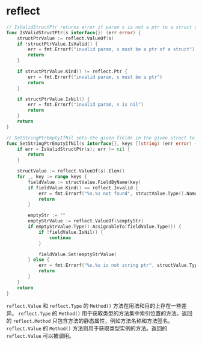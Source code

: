 # reflect

```go
// IsValidStructPtr returns error if param s is not a ptr to a struct or s is nil.
func IsValidStructPtr(s interface{}) (err error) {
	structPtrValue := reflect.ValueOf(s)
	if !structPtrValue.IsValid() {
		err = fmt.Errorf("invalid param, s must be a ptr of a struct")
		return
	}

	if structPtrValue.Kind() != reflect.Ptr {
		err = fmt.Errorf("invalid param, s must be a ptr")
		return
	}

	if structPtrValue.IsNil() {
		err = fmt.Errorf("invalid param, s is nil")
		return
	}
	return
}

// SetStringPtrEmptyIfNil sets the given fields in the given struct to empty string ptr if the field is nil.
func SetStringPtrEmptyIfNil(s interface{}, keys []string) (err error) {
	if err = IsValidStructPtr(s); err != nil {
		return
	}

	structValue := reflect.ValueOf(s).Elem()
	for _, key := range keys {
		fieldValue := structValue.FieldByName(key)
		if fieldValue.Kind() == reflect.Invalid {
			err = fmt.Errorf("%s.%s not found", structValue.Type().Name(), key)
			return
		}

		emptyStr := ""
		emptyStrValue := reflect.ValueOf(&emptyStr)
		if emptyStrValue.Type().AssignableTo(fieldValue.Type()) {
			if !fieldValue.IsNil() {
				continue
			}

			fieldValue.Set(emptyStrValue)
		} else {
			err = fmt.Errorf("%s.%s is not string ptr", structValue.Type().Name(), key)
			return
		}
	}
	return
}
```

`reflect.Value` 和 `reflect.Type` 的 `Method()` 方法在用法和目的上存在一些差异。
`reflect.Type` 的 `Method()` 用于获取类型的方法集中索引位置的方法。返回的 `reflect.Method` 只包含方法的静态属性，例如方法名称和方法签名。
`reflect.Value` 的 `Method()` 方法则用于获取类型实例的方法。返回的 `reflect.Value` 可以被调用。

